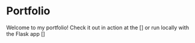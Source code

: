 # Portfolio

Welcome to my portfolio! Check it out in action at the [] or run locally with the Flask app []
